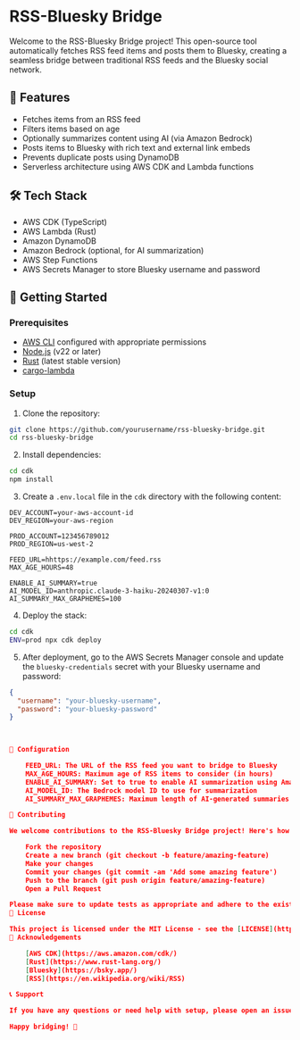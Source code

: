 # RSS-Bluesky Bridge

Welcome to the RSS-Bluesky Bridge project! This open-source tool automatically fetches RSS feed items and posts them to Bluesky, creating a seamless bridge between traditional RSS feeds and the Bluesky social network.

## 🌟 Features

- Fetches items from an RSS feed
- Filters items based on age
- Optionally summarizes content using AI (via Amazon Bedrock)
- Posts items to Bluesky with rich text and external link embeds
- Prevents duplicate posts using DynamoDB
- Serverless architecture using AWS CDK and Lambda functions

## 🛠 Tech Stack

- AWS CDK (TypeScript)
- AWS Lambda (Rust)
- Amazon DynamoDB
- Amazon Bedrock (optional, for AI summarization)
- AWS Step Functions
- AWS Secrets Manager to store Bluesky username and password

## 🚀 Getting Started

### Prerequisites

- [AWS CLI](https://aws.amazon.com/cli/) configured with appropriate permissions
- [Node.js](https://nodejs.org/) (v22 or later)
- [Rust](https://www.rust-lang.org/tools/install) (latest stable version)
- [cargo-lambda](https://github.com/cargo-lambda/cargo-lambda)

### Setup

1. Clone the repository:

    
```bash
git clone https://github.com/yourusername/rss-bluesky-bridge.git
cd rss-bluesky-bridge
```
    

2. Install dependencies:

    
```bash
cd cdk
npm install
```
    

3. Create a `.env.local` file in the `cdk` directory with the following content:
    
```
DEV_ACCOUNT=your-aws-account-id
DEV_REGION=your-aws-region

PROD_ACCOUNT=123456789012
PROD_REGION=us-west-2

FEED_URL=hhttps://example.com/feed.rss
MAX_AGE_HOURS=48

ENABLE_AI_SUMMARY=true
AI_MODEL_ID=anthropic.claude-3-haiku-20240307-v1:0
AI_SUMMARY_MAX_GRAPHEMES=100
```
    

4. Deploy the stack:

```bash    
cd cdk
ENV=prod npx cdk deploy
```
    

5. After deployment, go to the AWS Secrets Manager console and update the `bluesky-credentials` secret with your Bluesky username and password:
```json
{
  "username": "your-bluesky-username",
  "password": "your-bluesky-password"
}

    

🔧 Configuration

    FEED_URL: The URL of the RSS feed you want to bridge to Bluesky
    MAX_AGE_HOURS: Maximum age of RSS items to consider (in hours)
    ENABLE_AI_SUMMARY: Set to true to enable AI summarization using Amazon Bedrock
    AI_MODEL_ID: The Bedrock model ID to use for summarization
    AI_SUMMARY_MAX_GRAPHEMES: Maximum length of AI-generated summaries

🤝 Contributing

We welcome contributions to the RSS-Bluesky Bridge project! Here's how you can help:

    Fork the repository
    Create a new branch (git checkout -b feature/amazing-feature)
    Make your changes
    Commit your changes (git commit -am 'Add some amazing feature')
    Push to the branch (git push origin feature/amazing-feature)
    Open a Pull Request

Please make sure to update tests as appropriate and adhere to the existing coding style.
📜 License

This project is licensed under the MIT License - see the [LICENSE](https://console.harmony.a2z.com/LICENSE) file for details.
🙏 Acknowledgements

    [AWS CDK](https://aws.amazon.com/cdk/)
    [Rust](https://www.rust-lang.org/)
    [Bluesky](https://bsky.app/)
    [RSS](https://en.wikipedia.org/wiki/RSS)

📞 Support

If you have any questions or need help with setup, please open an issue in the GitHub repository, and we'll be happy to assist you!

Happy bridging! 🌉